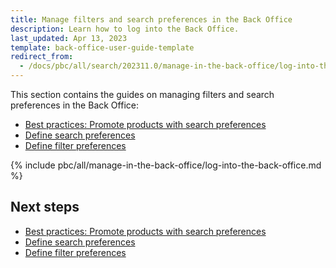 ```yaml
---
title: Manage filters and search preferences in the Back Office
description: Learn how to log into the Back Office.
last_updated: Apr 13, 2023
template: back-office-user-guide-template
redirect_from:
  - /docs/pbc/all/search/202311.0/manage-in-the-back-office/log-into-the-back-office.html
---
```


This section contains the guides on managing filters and search preferences in the Back Office:

* [Best practices: Promote products with search preferences](/docs/pbc/all/search/{{page.version}}/base-shop/manage-in-the-back-office/best-practices-promote-products-with-search-preferences.html)
* [Define search preferences](/docs/pbc/all/search/202404.0/base-shop/manage-in-the-back-office/define-search-preferences.html)
* [Define filter preferences](/docs/pbc/all/search/202404.0/base-shop/manage-in-the-back-office/filter-preferences/define-filter-preferences.html)

{% include pbc/all/manage-in-the-back-office/log-into-the-back-office.md %} <!-- To edit, see /_includes/pbc/all/manage-in-the-back-office/log-into-the-back-office.md -->

## Next steps

* [Best practices: Promote products with search preferences](/docs/pbc/all/search/{{page.version}}/base-shop/manage-in-the-back-office/best-practices-promote-products-with-search-preferences.html)
* [Define search preferences](/docs/pbc/all/search/202404.0/base-shop/manage-in-the-back-office/define-search-preferences.html)
* [Define filter preferences](/docs/pbc/all/search/202404.0/base-shop/manage-in-the-back-office/filter-preferences/define-filter-preferences.html)
